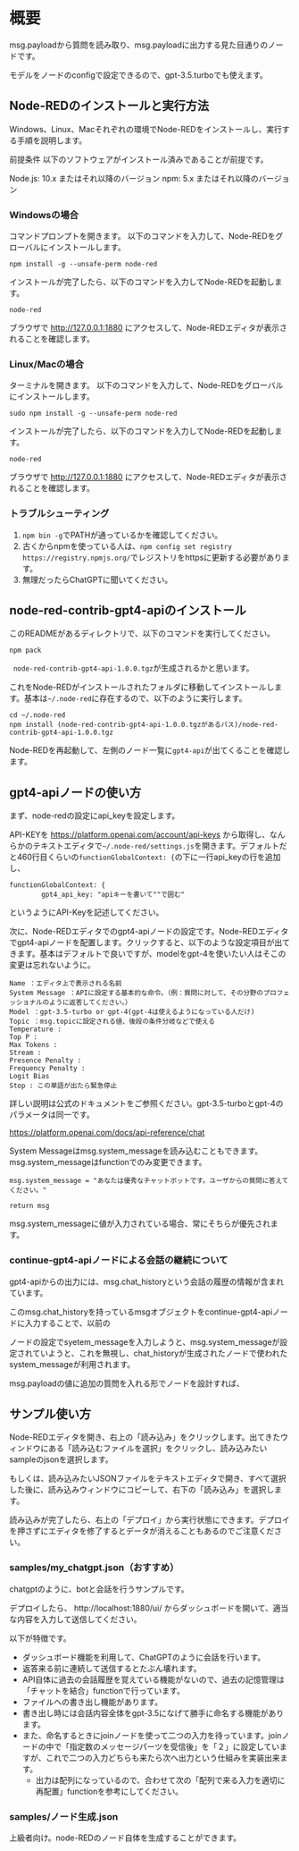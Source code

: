 # 概要
msg.payloadから質問を読み取り、msg.payloadに出力する見た目通りのノードです。

モデルをノードのconfigで設定できるので、gpt-3.5.turboでも使えます。

## Node-REDのインストールと実行方法
Windows、Linux、Macそれぞれの環境でNode-REDをインストールし、実行する手順を説明します。

前提条件
以下のソフトウェアがインストール済みであることが前提です。

Node.js: 10.x またはそれ以降のバージョン
npm: 5.x またはそれ以降のバージョン
### Windowsの場合
コマンドプロンプトを開きます。
以下のコマンドを入力して、Node-REDをグローバルにインストールします。

```
npm install -g --unsafe-perm node-red
```

インストールが完了したら、以下のコマンドを入力してNode-REDを起動します。
```
node-red
```
ブラウザで http://127.0.0.1:1880 にアクセスして、Node-REDエディタが表示されることを確認します。

### Linux/Macの場合
ターミナルを開きます。
以下のコマンドを入力して、Node-REDをグローバルにインストールします。
```
sudo npm install -g --unsafe-perm node-red
```
インストールが完了したら、以下のコマンドを入力してNode-REDを起動します。
```
node-red
```
ブラウザで http://127.0.0.1:1880 にアクセスして、Node-REDエディタが表示されることを確認します。

### トラブルシューティング
1. `npm bin -g`でPATHが通っているかを確認してください。
2. 古くからnpmを使っている人は、`npm config set registry https://registry.npmjs.org/`でレジストリをhttpsに更新する必要があります。
3. 無理だったらChatGPTに聞いてください。

## node-red-contrib-gpt4-apiのインストール
このREADMEがあるディレクトリで、以下のコマンドを実行してください。
```
npm pack
```
` node-red-contrib-gpt4-api-1.0.0.tgz`が生成されるかと思います。

これをNode-REDがインストールされたフォルダに移動してインストールします。基本は`~/.node-red`に存在するので、以下のように実行します。
```
cd ~/.node-red
npm install (node-red-contrib-gpt4-api-1.0.0.tgzがあるパス)/node-red-contrib-gpt4-api-1.0.0.tgz
```


Node-REDを再起動して、左側のノード一覧に`gpt4-api`が出てくることを確認します。
## gpt4-apiノードの使い方
まず、node-redの設定にapi_keyを設定します。

API-KEYを https://platform.openai.com/account/api-keys から取得し、なんらかのテキストエディタで`~/.node-red/settings.js`を開きます。デフォルトだと460行目くらいの`functionGlobalContext: {`の下に一行api_keyの行を追加し、
```
functionGlobalContext: {
        gpt4_api_key: "apiキーを書いて""で囲む"
```
というようにAPI-Keyを記述してください。

次に、Node-REDエディタでのgpt4-apiノードの設定です。Node-REDエディタでgpt4-apiノードを配置します。クリックすると、以下のような設定項目が出てきます。基本はデフォルトで良いですが、modelをgpt-4を使いたい人はそこの変更は忘れないように。
```
Name ：エディタ上で表示される名前
System Message ：APIに設定する基本的な命令。（例：質問に対して、その分野のプロフェッショナルのように返答してください。）
Model ：gpt-3.5-turbo or gpt-4(gpt-4は使えるようになっている人だけ)
Topic ：msg.topicに設定される値、後段の条件分岐などで使える
Temperature :
Top P :
Max Tokens :
Stream :
Presence Penalty :
Frequency Penalty :
Logit Bias
Stop : この単語が出たら緊急停止
```

詳しい説明は公式のドキュメントをご参照ください。gpt-3.5-turboとgpt-4のパラメータは同一です。

https://platform.openai.com/docs/api-reference/chat

System Messageはmsg.system_messageを読み込むこともできます。msg.system_messageはfunctionでのみ変更できます。

```
msg.system_message = "あなたは優秀なチャットボットです。ユーザからの質問に答えてください。"

return msg
```

msg.system_messageに値が入力されている場合、常にそちらが優先されます。

### continue-gpt4-apiノードによる会話の継続について
gpt4-apiからの出力には、msg.chat_historyという会話の履歴の情報が含まれています。

このmsg.chat_historyを持っているmsgオブジェクトをcontinue-gpt4-apiノードに入力することで、以前の

ノードの設定でsyetem_messageを入力しようと、msg.system_messageが設定されていようと、これを無視し、chat_historyが生成されたノードで使われたsystem_messageが利用されます。



msg.payloadの値に追加の質問を入れる形でノードを設計すれば、

## サンプル使い方
Node-REDエディタを開き、右上の「読み込み」をクリックします。出てきたウィンドウにある「読み込むファイルを選択」をクリックし、読み込みたいsampleのjsonを選択します。

もしくは、読み込みたいJSONファイルをテキストエディタで開き、すべて選択した後に、読み込みウィンドウにコピーして、右下の「読み込み」を選択します。

読み込みが完了したら、右上の「デプロイ」から実行状態にできます。デプロイを押さずにエディタを修了するとデータが消えることもあるのでご注意ください。

### samples/my_chatgpt.json（おすすめ）
chatgptのように、botと会話を行うサンプルです。

デプロイしたら、 http://localhost:1880/ui/ からダッシュボードを開いて、適当な内容を入力して送信してください。

以下が特徴です。
- ダッシュボード機能を利用して、ChatGPTのように会話を行います。
- 返答来る前に連続して送信するとたぶん壊れます。
- API自体に過去の会話履歴を覚えている機能がないので、過去の記憶管理は「チャットを結合」functionで行っています。
- ファイルへの書き出し機能があります。
- 書き出し時には会話内容全体をgpt-3.5になげて勝手に命名する機能があります。
- また、命名するときにjoinノードを使って二つの入力を待っています。joinノードの中で「指定数のメッセージパーツを受信後」を「２」に設定していますが、これで二つの入力どちらも来たら次へ出力という仕組みを実装出来ます。
  - 出力は配列になっているので、合わせて次の「配列で来る入力を適切に再配置」functionを参考にしてください。

### samples/ノード生成.json
上級者向け。node-REDのノード自体を生成することができます。
